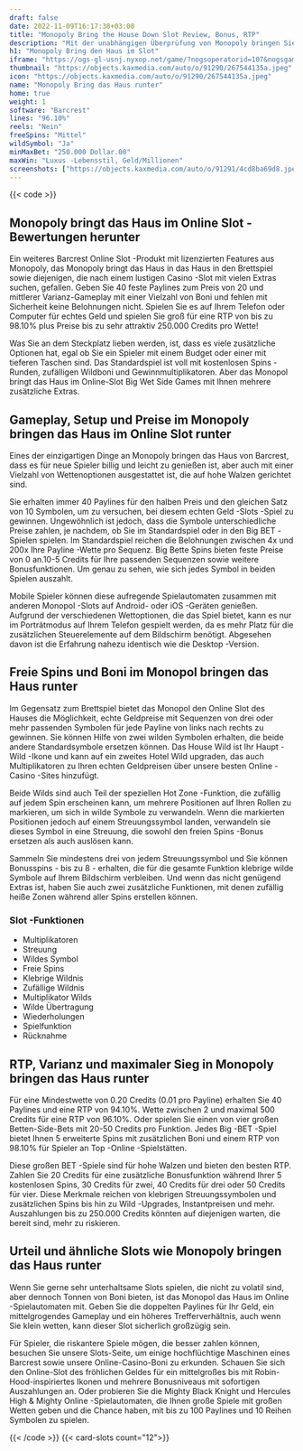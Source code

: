 ```yaml
---
draft: false
date: 2022-11-09T16:17:38+03:00
title: "Monopoly Bring the House Down Slot Review, Bonus, RTP"
description: "Mit der unabhängigen Überprüfung von Monopoly bringen Sie den Haus in Barcrest runter, Sie können kostenlos oder echtes Geld spielen und hier einen Bonus erhalten!"
h1: "Monopoly Bring den Haus im Slot"
iframe: "https://ogs-gl-usnj.nyxop.net/game/?nogsoperatorid=107&nogsgameid=500149&nogsmode=demo&nogslang=EN_EN&nogscurrency=USD&clienttype=html5"
thumbnail: "https://objects.kaxmedia.com/auto/o/91290/267544135a.jpeg"
icon: "https://objects.kaxmedia.com/auto/o/91290/267544135a.jpeg"
name: "Monopoly Bring das Haus runter"
home: true
weight: 1
software: "Barcrest"
lines: "96.10%"
reels: "Nein"
freeSpins: "Mittel"
wildSymbol: "Ja"
minMaxBet: "250.000 Dollar.00"
maxWin: "Luxus -Lebensstil, Geld/Millionen"
screenshots: ["https://objects.kaxmedia.com/auto/o/91291/4cd8ba69d8.jpeg"]
---
```


{{< code >}}<h2>Monopoly bringt das Haus im Online Slot -Bewertungen herunter</h2><p>Ein weiteres Barcrest Online Slot -Produkt mit lizenzierten Features aus Monopoly, das Monopoly bringt das Haus in das Haus in den Brettspiel sowie diejenigen, die nach einem lustigen Casino -Slot mit vielen Extras suchen, gefallen. Geben Sie 40 feste Paylines zum Preis von 20 und mittlerer Varianz-Gameplay mit einer Vielzahl von Boni und fehlen mit Sicherheit keine Belohnungen nicht. Spielen Sie es auf Ihrem Telefon oder Computer für echtes Geld und spielen Sie groß für eine RTP von bis zu 98.10% plus Preise bis zu sehr attraktiv 250.000 Credits pro Wette!</p><p>Was Sie an dem Steckplatz lieben werden, ist, dass es viele zusätzliche Optionen hat, egal ob Sie ein Spieler mit einem Budget oder einer mit tieferen Taschen sind. Das Standardspiel ist voll mit kostenlosen Spins -Runden, zufälligen Wildboni und Gewinnmultiplikatoren. Aber das Monopol bringt das Haus im Online-Slot Big Wet Side Games mit Ihnen mehrere zusätzliche Extras.</p><h2>Gameplay, Setup und Preise im Monopoly bringen das Haus im Online Slot runter</h2><p>Eines der einzigartigen Dinge an Monopoly bringen das Haus von Barcrest, dass es für neue Spieler billig und leicht zu genießen ist, aber auch mit einer Vielzahl von Wettenoptionen ausgestattet ist, die auf hohe Walzen gerichtet sind.</p><p>Sie erhalten immer 40 Paylines für den halben Preis und den gleichen Satz von 10 Symbolen, um zu versuchen, bei diesem echten Geld -Slots -Spiel zu gewinnen. Ungewöhnlich ist jedoch, dass die Symbole unterschiedliche Preise zahlen, je nachdem, ob Sie im Standardspiel oder in den Big BET -Spielen spielen. Im Standardspiel reichen die Belohnungen zwischen 4x und 200x Ihre Payline -Wette pro Sequenz. Big Bette Spins bieten feste Preise von 0 an.10-5 Credits für Ihre passenden Sequenzen sowie weitere Bonusfunktionen. Um genau zu sehen, wie sich jedes Symbol in beiden Spielen auszahlt.</p><p>Mobile Spieler können diese aufregende Spielautomaten zusammen mit anderen Monopol -Slots auf Android- oder iOS -Geräten genießen. Aufgrund der verschiedenen Wettoptionen, die das Spiel bietet, kann es nur im Porträtmodus auf Ihrem Telefon gespielt werden, da es mehr Platz für die zusätzlichen Steuerelemente auf dem Bildschirm benötigt. Abgesehen davon ist die Erfahrung nahezu identisch wie die Desktop -Version.</p><h2>Freie Spins und Boni im Monopol bringen das Haus runter</h2><p>Im Gegensatz zum Brettspiel bietet das Monopol den Online Slot des Hauses die Möglichkeit, echte Geldpreise mit Sequenzen von drei oder mehr passenden Symbolen für jede Payline von links nach rechts zu gewinnen. Sie können Hilfe von zwei wilden Symbolen erhalten, die beide andere Standardsymbole ersetzen können. Das House Wild ist Ihr Haupt -Wild -Ikone und kann auf ein zweites Hotel Wild upgraden, das auch Multiplikatoren zu Ihren echten Geldpreisen über unsere besten Online -Casino -Sites hinzufügt.</p><p>Beide Wilds sind auch Teil der speziellen Hot Zone -Funktion, die zufällig auf jedem Spin erscheinen kann, um mehrere Positionen auf Ihren Rollen zu markieren, um sich in wilde Symbole zu verwandeln. Wenn die markierten Positionen jedoch auf einem Streuungssymbol landen, verwandeln sie dieses Symbol in eine Streuung, die sowohl den freien Spins -Bonus ersetzen als auch auslösen kann.</p><p>Sammeln Sie mindestens drei von jedem Streuungssymbol und Sie können Bonusspins - bis zu 8 - erhalten, die für die gesamte Funktion klebrige wilde Symbole auf Ihrem Bildschirm verbleiben. Und wenn das nicht genügend Extras ist, haben Sie auch zwei zusätzliche Funktionen, mit denen zufällig heiße Zonen während aller Spins erstellen können.</p><h3>
Slot -Funktionen</h3><ul>
<li></span>
Multiplikatoren</li>
<li></span>
Streuung</li>
<li></span>
Wildes Symbol</li>
<li></span>
Freie Spins</li>
<li></span>
Klebrige Wildnis</li>
<li></span>
Zufällige Wildnis</li>
<li></span>
Multiplikator Wilds</li>
<li></span>
Wilde Übertragung</li>
<li></span>
Wiederholungen</li>
<li></span>
Spielfunktion</li>
<li></span>
Rücknahme</li></ul><h2>RTP, Varianz und maximaler Sieg in Monopoly bringen das Haus runter</h2><p>Für eine Mindestwette von 0.20 Credits (0.01 pro Payline) erhalten Sie 40 Paylines und eine RTP von 94.10%. Wette zwischen 2 und maximal 500 Credits für eine RTP von 96.10%. Oder spielen Sie einen von vier großen Betten-Side-Bets mit 20-50 Credits pro Funktion. Jedes Big -BET -Spiel bietet Ihnen 5 erweiterte Spins mit zusätzlichen Boni und einem RTP von 98.10% für Spieler an Top -Online -Spielstätten.</p><p>Diese großen BET -Spiele sind für hohe Walzen und bieten den besten RTP. Zahlen Sie 20 Credits für eine zusätzliche Bonusfunktion während Ihrer 5 kostenlosen Spins, 30 Credits für zwei, 40 Credits für drei oder 50 Credits für vier. Diese Merkmale reichen von klebrigen Streuungssymbolen und zusätzlichen Spins bis hin zu Wild -Upgrades, Instantpreisen und mehr. Auszahlungen bis zu 250.000 Credits könnten auf diejenigen warten, die bereit sind, mehr zu riskieren.</p><h2>Urteil und ähnliche Slots wie Monopoly bringen das Haus runter</h2><p>Wenn Sie gerne sehr unterhaltsame Slots spielen, die nicht zu volatil sind, aber dennoch Tonnen von Boni bieten, ist das Monopol das Haus im Online -Spielautomaten mit. Geben Sie die doppelten Paylines für Ihr Geld, ein mittelgrogendes Gameplay und ein höheres Trefferverhältnis, auch wenn Sie klein wetten, kann dieser Slot sicherlich großzügig sein.</p><p>Für Spieler, die riskantere Spiele mögen, die besser zahlen können, besuchen Sie unsere Slots-Seite, um einige hochflüchtige Maschinen eines Barcrest sowie unsere Online-Casino-Boni zu erkunden. Schauen Sie sich den Online-Slot des fröhlichen Geldes für ein mittelgroßes bis mit Robin-Hood-inspiriertes Ikonen und mehrere Bonusniveaus mit sofortigen Auszahlungen an. Oder probieren Sie die Mighty Black Knight und Hercules High & Mighty Online -Spielautomaten, die Ihnen große Spiele mit großen Wetten geben und die Chance haben, mit bis zu 100 Paylines und 10 Reihen Symbolen zu spielen.</p>{{< /code >}}
{{< card-slots count="12">}}